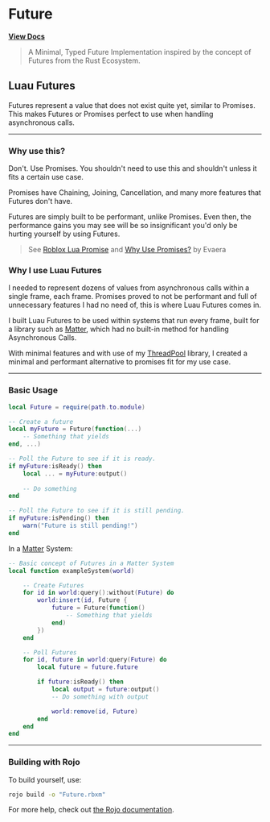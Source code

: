# Future
**[View Docs](https://clownxz.github.io/Luau-Future/)**

> A Minimal, Typed Future Implementation inspired by the concept of Futures from the Rust Ecosystem.


## Luau Futures

Futures represent a value that does not exist quite yet, similar to Promises. This makes
Futures or Promises perfect to use when handling asynchronous calls.

---

### Why use this?

Don't. Use Promises. You shouldn't need to use this and shouldn't unless it fits a certain use case.

Promises have Chaining, Joining, Cancellation, and many more features that Futures don't have.

Futures are simply
built to be performant, unlike Promises. Even then, the performance gains you may see will be so insignificant
you'd only be hurting yourself by using Futures.

> See [Roblox Lua Promise](https://eryn.io/roblox-lua-promise/)
> and [Why Use Promises?](https://eryn.io/roblox-lua-promise/docs/WhyUsePromises) by Evaera


### Why I use Luau Futures

I needed to represent dozens of values from asynchronous calls within a single frame, each frame. Promises proved to not be performant and full of unnecessary features I had no need of, this is where Luau Futures comes in.

I built Luau Futures to be used within systems that run every frame, built for a library such as [Matter](https://github.com/evaera/matter), which had no built-in method for handling Asynchronous Calls.

With minimal features and with use of my [ThreadPool](https://github.com/Clownxz/ThreadPool) library, I created a minimal and performant alternative to promises fit for my use case.

---

### Basic Usage

```lua
local Future = require(path.to.module)

-- Create a future
local myFuture = Future(function(...)
    -- Something that yields
end, ...)

-- Poll the Future to see if it is ready.
if myFuture:isReady() then
    local ... = myFuture:output()
    
    -- Do something
end

-- Poll the Future to see if it is still pending.
if myFuture:isPending() then
    warn("Future is still pending!")
end
```

In a [Matter](https://github.com/evaera/matter) System:
```lua
-- Basic concept of Futures in a Matter System
local function exampleSystem(world)

    -- Create Futures
    for id in world:query():without(Future) do
        world:insert(id, Future {
            future = Future(function()
                -- Something that yields
            end)
        })
    end

    -- Poll Futures
    for id, future in world:query(Future) do
        local future = future.future

        if future:isReady() then
            local output = future:output()
            -- Do something with output

            world:remove(id, Future)
        end
    end
end
```

---

### Building with Rojo

To build yourself, use: 
```bash
rojo build -o "Future.rbxm"
```

For more help, check out [the Rojo documentation](https://rojo.space/docs).